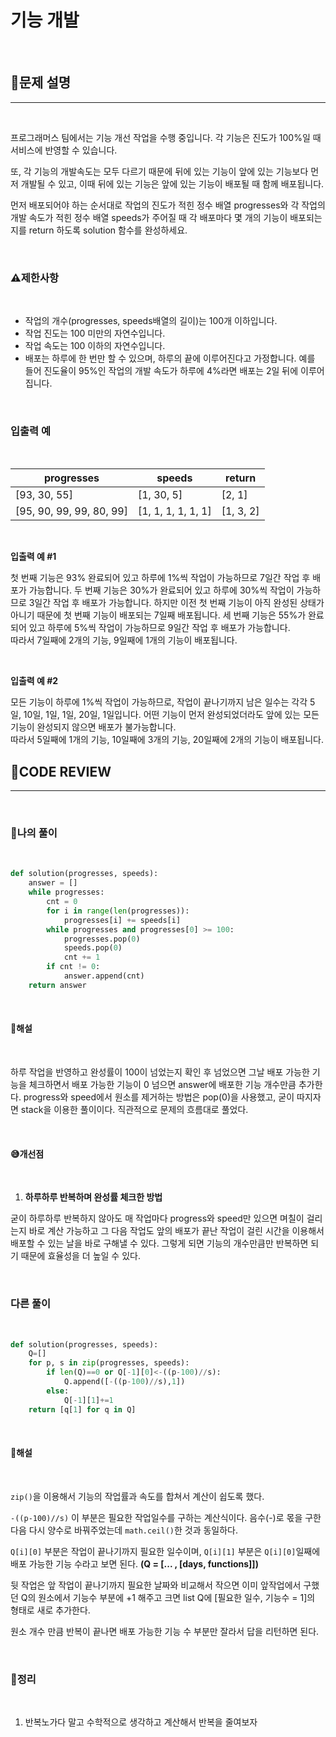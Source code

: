 # 기능 개발

<br/>

## **📝문제 설명**
***

<br/>

프로그래머스 팀에서는 기능 개선 작업을 수행 중입니다. 각 기능은 진도가 100%일 때 서비스에 반영할 수 있습니다.

또, 각 기능의 개발속도는 모두 다르기 때문에 뒤에 있는 기능이 앞에 있는 기능보다 먼저 개발될 수 있고, 이때 뒤에 있는 기능은 앞에 있는 기능이 배포될 때 함께 배포됩니다.

먼저 배포되어야 하는 순서대로 작업의 진도가 적힌 정수 배열 progresses와 각 작업의 개발 속도가 적힌 정수 배열 speeds가 주어질 때 각 배포마다 몇 개의 기능이 배포되는지를 return 하도록 solution 함수를 완성하세요.

<br/>

### **⚠제한사항**

<br/>

- 작업의 개수(progresses, speeds배열의 길이)는 100개 이하입니다.
- 작업 진도는 100 미만의 자연수입니다.
- 작업 속도는 100 이하의 자연수입니다.
- 배포는 하루에 한 번만 할 수 있으며, 하루의 끝에 이루어진다고 가정합니다. 예를 들어 진도율이 95%인 작업의 개발 속도가 하루에 4%라면 배포는 2일 뒤에 이루어집니다.

<br/>

### **입출력 예**

<br/>

progresses |	speeds |	return
-----------|---------|---------
[93, 30, 55] |	[1, 30, 5] |	[2, 1]
[95, 90, 99, 99, 80, 99] |	[1, 1, 1, 1, 1, 1] |	[1, 3, 2]

<br/>

**입출력 예 #1**

첫 번째 기능은 93% 완료되어 있고 하루에 1%씩 작업이 가능하므로 7일간 작업 후 배포가 가능합니다.
두 번째 기능은 30%가 완료되어 있고 하루에 30%씩 작업이 가능하므로 3일간 작업 후 배포가 가능합니다. 하지만 이전 첫 번째 기능이 아직 완성된 상태가 아니기 때문에 첫 번째 기능이 배포되는 7일째 배포됩니다.
세 번째 기능은 55%가 완료되어 있고 하루에 5%씩 작업이 가능하므로 9일간 작업 후 배포가 가능합니다.
<br/>따라서 7일째에 2개의 기능, 9일째에 1개의 기능이 배포됩니다.

<br/>

**입출력 예 #2**

모든 기능이 하루에 1%씩 작업이 가능하므로, 작업이 끝나기까지 남은 일수는 각각 5일, 10일, 1일, 1일, 20일, 1일입니다. 어떤 기능이 먼저 완성되었더라도 앞에 있는 모든 기능이 완성되지 않으면 배포가 불가능합니다.
<br/>따라서 5일째에 1개의 기능, 10일째에 3개의 기능, 20일째에 2개의 기능이 배포됩니다.


## **🧐CODE REVIEW**
***

<br/>

### **🧾나의 풀이**

<br/>

```python
def solution(progresses, speeds):
    answer = []
    while progresses:
        cnt = 0
        for i in range(len(progresses)):
            progresses[i] += speeds[i]
        while progresses and progresses[0] >= 100:
            progresses.pop(0)
            speeds.pop(0)
            cnt += 1
        if cnt != 0:
            answer.append(cnt)
    return answer
```

<br/>

#### **📝해설**

<br/>

하루 작업을 반영하고 완성률이 100이 넘었는지 확인 후 넘었으면 그날 배포 가능한 기능을 체크하면서 배포 가능한 기능이 0 넘으면 answer에 배포한 기능 개수만큼 추가한다. progress와 speed에서 원소를 제거하는 방법은 pop(0)을 사용했고, 굳이 따지자면 stack을 이용한 풀이이다. 직관적으로 문제의 흐름대로 풀었다. 

<br/>

#### **😅개선점**

<br/>

1. **하루하루 반복하며 완성률 체크한 방법**

굳이 하루하루 반복하지 않아도 매 작업마다 progress와 speed만 있으면 며칠이 걸리는지 바로 계산 가능하고 그 다음 작업도 앞의 배포가 끝난 작업이 걸린 시간을 이용해서 배포할 수 있는 날을 바로 구해낼 수 있다. 그렇게 되면 기능의 개수만큼만 반복하면 되기 때문에 효율성을 더 높일 수 있다.

<br/>

### **다른 풀이**

<br/>

```python
def solution(progresses, speeds):
    Q=[]
    for p, s in zip(progresses, speeds):
        if len(Q)==0 or Q[-1][0]<-((p-100)//s):
            Q.append([-((p-100)//s),1])
        else:
            Q[-1][1]+=1
    return [q[1] for q in Q]

```

<br/>

#### **📝해설**

<br/>

`zip()`을 이용해서 기능의 작업률과 속도를 합쳐서 계산이 쉽도록 했다.

`-((p-100)//s)` 이 부분은 필요한 작업일수를 구하는 계산식이다. 음수(-)로 몫을 구한 다음 다시 양수로 바꿔주었는데 `math.ceil()`한 것과 동일하다.

`Q[i][0]` 부분은 작업이 끝나기까지 필요한 일수이며, `Q[i][1]` 부분은 `Q[i][0]`일째에 배포 가능한 기능 수라고 보면 된다. **(Q = [... , [days, functions]])**

뒷 작업은 앞 작업이 끝나기까지 필요한 날짜와 비교해서 작으면 이미 앞작업에서 구했던 Q의 원소에서 기능수 부분에 +1 해주고 크면 list Q에 [필요한 일수, 기능수 = 1]의 형태로 새로 추가한다.

원소 개수 만큼 반복이 끝나면 배포 가능한 기능 수 부분만 잘라서 답을 리턴하면 된다.

<br/>

### **🔖정리**

<br/>

1. 반복노가다 말고 수학적으로 생각하고 계산해서 반복을 줄여보자

<br/>